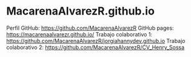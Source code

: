 # MacarenaAlvarezR.github.io

Perfil GitHub: https://github.com/MacarenaAlvarezR
GitHub pages: https://macarenaalvarezr.github.io/
Trabajo colaborativo 1: https://github.com/MacarenaAlvarezR/jorgiahannydev.github.io
Trabajo colaborativo 2: https://github.com/MacarenaAlvarezR/CV_Henry_Sossa